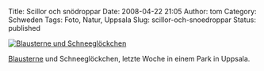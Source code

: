 Title: Scillor och snödroppar
Date: 2008-04-22 21:05
Author: tom
Category: Schweden
Tags: Foto, Natur, Uppsala
Slug: scillor-och-snoedroppar
Status: published

[![Blausterne und
Schneeglöckchen](http://www.fiket.de/pic/scillorsnodropp_s.jpg "Blausterne und Schneeglöckchen")](http://www.fiket.de/pic/scillorsnodropp_l.jpg)

[Blausterne](http://de.wikipedia.org/wiki/Blausterne) und
Schneeglöckchen, letzte Woche in einem Park in Uppsala.

